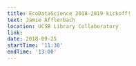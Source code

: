 ```yaml
---
title: EcoDataScience 2018-2019 kickoff!
text: Jamie Afflerbach
location: UCSB Library Collaboratory
link: 
date: 2018-09-25
startTime: '11:30'
endTime: '13:00'
---
```

